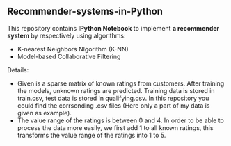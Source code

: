 ## Recommender-systems-in-Python
This repository contains **IPython Notebook** to implement **a recommender system** by respectively using algorithms:
* K-nearest Neighbors Nlgorithm (K-NN)
* Model-based Collaborative Filtering

Details:
* Given is a sparse matrix of known ratings from customers. After training the models, unknown ratings are predicted. 
  Training data is stored in train.csv, test data is stored in qualifying.csv. In this repository you could find the corrsonding .csv files (Here only a part of my data is given as example).
* The value range of the ratings is between 0 and 4. In order to be able to process the data more easily, we first add 1 to all known ratings, this transforms the value range of the ratings into 1 to 5.
  
